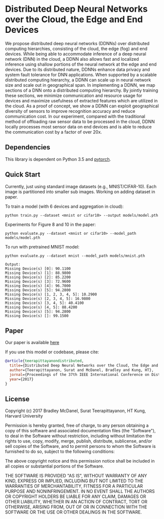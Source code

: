 # Distributed Deep Neural Networks over the Cloud, the Edge and End Devices
    
We propose distributed deep neural networks (DDNNs) over distributed computing hierarchies, consisting of the cloud, the edge (fog) and end devices. While being able to accommodate inference of a deep neural network (DNN) in the cloud, a DDNN also allows fast and localized inference using shallow portions of the neural network at the edge and end devices. Due to its distributed nature, DDNNs enhance data privacy and system fault tolerance for DNN applications. When supported by a scalable distributed computing hierarchy, a DDNN can scale up in neural network size and scale out in geographical span. In implementing a DDNN, we map sections of a DNN onto a distributed computing hierarchy. By jointly training these sections, we minimize communication and resource usage for devices and maximize usefulness of extracted features which are utilized in the cloud. As a proof of concept, we show a DDNN can exploit geographical diversity of sensors to improve recognition accuracy and reduce communication cost. In our experiment, compared with the traditional method of offloading raw sensor data to be processed in the cloud, DDNN locally processes most sensor data on end devices and is able to reduce the communication cost by a factor of over 20x.

## Dependencies

This library is dependent on Python 3.5 and [pytorch](https://pytorch.org/). 


## Quick Start
Currently, just using standard image datasets (e.g., MNIST/CIFAR-10). Each image is partitioned into smaller sub images. Working on adding dataset in paper.

To train a model (with 6 devices and aggregation in cloud):
```
python train.py --dataset <mnist or cifar10> --output models/model.pth
```

Experiments for Figure 8 and 10 in the paper:
```
python evaluate.py --dataset <mnist or cifar10> --model_path models/model.pth
```

To run with pretrained MNIST model:
```
python evaluate.py --dataset mnist --model_path models/mnist.pth

Output:
Missing Device(s) [0]: 90.1100
Missing Device(s) [1]: 88.9800
Missing Device(s) [2]: 85.2200
Missing Device(s) [3]: 72.9600
Missing Device(s) [4]: 96.7000
Missing Device(s) [5]: 94.2800
Missing Device(s) [1, 2, 3, 4, 5]: 10.2900
Missing Device(s) [2, 3, 4, 5]: 16.9800
Missing Device(s) [3, 4, 5]: 40.4100
Missing Device(s) [4, 5]: 88.4200
Missing Device(s) [5]: 94.2800
Missing Device(s) []: 99.1500
```


## Paper

Our paper is available [here]()

If you use this model or codebase, please cite:
```bibtex
@article{teerapittayanondistributed,
  title={Distributed Deep Neural Networks over the Cloud, the Edge and End Devices},
  author={Teerapittayanon, Surat and McDanel, Bradley and Kung, HT},
  jornal={Proceedings of the 37th IEEE International Conference on Distributed Computing Systems},
  year={2017}
}
```

## License
  
Copyright (c) 2017 Bradley McDanel, Surat Teerapittayanon, HT Kung, Harvard University

Permission is hereby granted, free of charge, to any person obtaining a copy
of this software and associated documentation files (the "Software"), to deal
in the Software without restriction, including without limitation the rights
to use, copy, modify, merge, publish, distribute, sublicense, and/or sell
copies of the Software, and to permit persons to whom the Software is
furnished to do so, subject to the following conditions:

The above copyright notice and this permission notice shall be included in all
copies or substantial portions of the Software.

THE SOFTWARE IS PROVIDED "AS IS", WITHOUT WARRANTY OF ANY KIND, EXPRESS OR
IMPLIED, INCLUDING BUT NOT LIMITED TO THE WARRANTIES OF MERCHANTABILITY,
FITNESS FOR A PARTICULAR PURPOSE AND NONINFRINGEMENT. IN NO EVENT SHALL THE
AUTHORS OR COPYRIGHT HOLDERS BE LIABLE FOR ANY CLAIM, DAMAGES OR OTHER
LIABILITY, WHETHER IN AN ACTION OF CONTRACT, TORT OR OTHERWISE, ARISING FROM,
OUT OF OR IN CONNECTION WITH THE SOFTWARE OR THE USE OR OTHER DEALINGS IN THE
SOFTWARE.  

